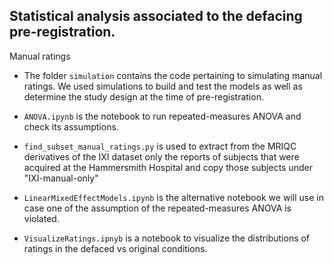 ## Statistical analysis associated to the defacing pre-registration.

Manual ratings

- The folder `simulation` contains the code pertaining to simulating manual ratings. We used simulations to build and test the models as well as determine the study design at the time of pre-registration.

- `ANOVA.ipynb` is the notebook to run repeated-measures ANOVA and check its assumptions.

- `find_subset_manual_ratings.py` is used to extract from the MRIQC derivatives of the IXI dataset only the reports of subjects that were acquired at the Hammersmith Hospital and copy those subjects under "IXI-manual-only"

- `LinearMixedEffectModels.ipynb` is the alternative notebook we will use in case one of the assumption of the repeated-measures ANOVA is violated.

- `VisualizeRatings.ipnyb` is a notebook to visualize the distributions of ratings in the defaced vs original conditions.
